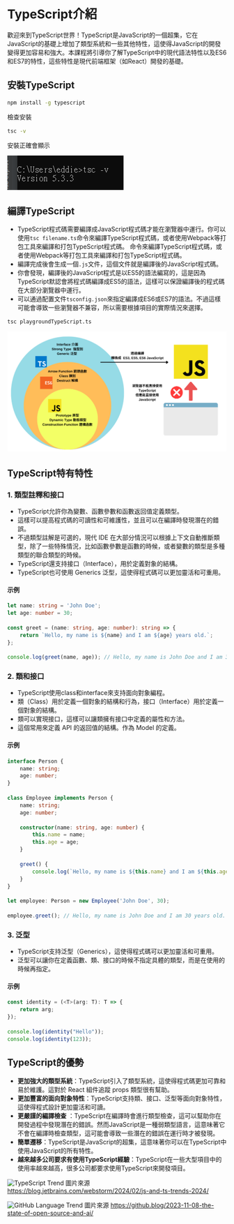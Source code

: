 # TypeScript介紹

歡迎來到TypeScript世界！TypeScript是JavaScript的一個超集，它在JavaScript的基礎上增加了類型系統和一些其他特性，這使得JavaScript的開發變得更加容易和強大。本課程將引導你了解TypeScript中的現代語法特性以及ES6和ES7的特性，這些特性是現代前端框架（如React）開發的基礎。

## 安裝TypeScript
```bash
npm install -g typescript
```

檢查安裝
```bash
tsc -v
```

安裝正確會顯示

![TypeScript Version](images/Install.png)

## 編譯TypeScript

- TypeScript程式碼需要編譯成JavaScript程式碼才能在瀏覽器中運行。你可以使用`tsc filename.ts`命令來編譯TypeScript程式碼，或者使用Webpack等打包工具來編譯和打包TypeScript程式碼。
  命令來編譯TypeScript程式碼，或者使用Webpack等打包工具來編譯和打包TypeScript程式碼。
- 編譯完成後會生成一個`.js`文件，這個文件就是編譯後的JavaScript程式碼。
- 你會發現，編譯後的JavaScript程式是以ES5的語法編寫的，這是因為TypeScript默認會將程式碼編譯成ES5的語法，這樣可以保證編譯後的程式碼在大部分瀏覽器中運行。
- 可以通過配置文件`tsconfig.json`來指定編譯成ES6或ES7的語法。不過這樣可能會導致一些瀏覽器不兼容，所以需要根據項目的實際情況來選擇。

```bash
tsc playgroundTypeScript.ts
```

![TypeScript](images/ts.png)

## TypeScript特有特性

### 1. 類型註釋和接口

- TypeScript允許你為變數、函數參數和函數返回值定義類型。
- 這樣可以提高程式碼的可讀性和可維護性，並且可以在編譯時發現潛在的錯誤。
- 不過類型註解是可選的，現代 IDE 在大部分情況可以根據上下文自動推斷類型，除了一些特殊情況，比如函數參數是函數的時候，或者變數的類型是多種類型的聯合類型的時候。
- TypeScript還支持接口（Interface），用於定義對象的結構。
- TypeScript也可使用 Generics 泛型，這使得程式碼可以更加靈活和可重用。

#### 示例

```typescript
let name: string = 'John Doe';
let age: number = 30;

const greet = (name: string, age: number): string => {
    return `Hello, my name is ${name} and I am ${age} years old.`;
};

console.log(greet(name, age)); // Hello, my name is John Doe and I am 30 years old.
```

### 2. 類和接口

- TypeScript使用class和interface來支持面向對象編程。
- 類（Class）用於定義一個對象的結構和行為，接口（Interface）用於定義一個對象的結構。
- 類可以實現接口，這樣可以讓類擁有接口中定義的屬性和方法。
- 這個常用來定義 API 的返回值的結構。作為 Model 的定義。

#### 示例

```typescript
interface Person {
    name: string;
    age: number;
}

class Employee implements Person {
    name: string;
    age: number;

    constructor(name: string, age: number) {
        this.name = name;
        this.age = age;
    }

    greet() {
        console.log(`Hello, my name is ${this.name} and I am ${this.age} years old.`);
    }
}

let employee: Person = new Employee('John Doe', 30);

employee.greet(); // Hello, my name is John Doe and I am 30 years old.
```

### 3. 泛型

- TypeScript支持泛型（Generics），這使得程式碼可以更加靈活和可重用。
- 泛型可以讓你在定義函數、類、接口的時候不指定具體的類型，而是在使用的時候再指定。

#### 示例

```typescript
const identity = (<T>(arg: T): T => {
    return arg;
});

console.log(identity("Hello"));
console.log(identity(123));
```

## TypeScript的優勢

- **更加強大的類型系統**：TypeScript引入了類型系統，這使得程式碼更加可靠和易於維護。這對於 React 組件追蹤 props 類型很有幫助。
- **更加豐富的面向對象特性**：TypeScript支持類、接口、泛型等面向對象特性，這使得程式設計更加靈活和可讀。
- **更嚴謹的編譯檢查**
  ：TypeScript在編譯時會進行類型檢查，這可以幫助你在開發過程中發現潛在的錯誤。然而JavaScript是一種弱類型語言，這意味著它不會在編譯時檢查類型，這可能會導致一些潛在的錯誤在運行時才被發現。
- **簡單遷移**：TypeScript是JavaScript的超集，這意味著你可以在TypeScript中使用JavaScript的所有特性。
- **越來越多公司要求有使用TypeScript經驗**：TypeScript在一些大型項目中的使用率越來越高，很多公司都要求使用TypeScript來開發項目。

![TypeScript Trend](https://blog.jetbrains.com/wp-content/uploads/2024/02/JS-TS-Develop.png)
圖片來源 https://blog.jetbrains.com/webstorm/2024/02/js-and-ts-trends-2024/

![GitHub Language Trend](https://github.blog/wp-content/uploads/2023/11/top-programming-languages-2023.png?resize=3840%2C2160?w=1024)
圖片來源 https://github.blog/2023-11-08-the-state-of-open-source-and-ai/
